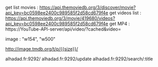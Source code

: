 
get list movies : 
	https://api.themoviedb.org/3/discover/movie?api_key=bc0598ee2400c989585f2d58cd679f4e
get videos list : 
	https://api.themoviedb.org/3/movie/419680/videos?api_key=bc0598ee2400c989585f2d58cd679f4e
get MP4 : 
	https://YouTube-API-server/api/video/?cached&video=


image : 
"w154", "w500"

http://image.tmdb.org/t/p/{{size}}/

alhadad.fr:9292/
alhadad.fr:9292/update
alhadad.fr:9292/search/:title
